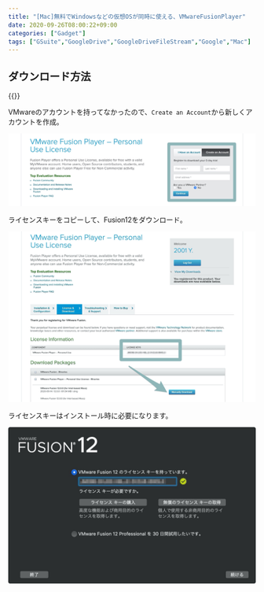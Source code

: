 ```yaml
---
title: "[Mac]無料でWindowsなどの仮想OSが同時に使える、VMwareFusionPlayer"
date: 2020-09-26T08:00:22+09:00
categories: ["Gadget"]
tags: ["GSuite","GoogleDrive","GoogleDriveFileStream","Google","Mac"]
---
```




## ダウンロード方法

{{<blogcard url="https://my.vmware.com/web/vmware/evalcenter?p=fusion-player-personal">}}

VMwareのアカウントを持ってなかったので、`Create an Account`から新しくアカウントを作成。

![](../../../images/vmwarefusion-player-1.jpg)

ライセンスキーをコピーして、Fusion12をダウンロード。

![](../../../images/vmwarefusion-player-2.jpg)

ライセンスキーはインストール時に必要になります。

![](../../../images/mac-vmwarefusion-player-3.jpg)

